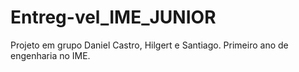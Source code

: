 # Entreg-vel_IME_JUNIOR
Projeto em grupo Daniel Castro, Hilgert e Santiago. Primeiro ano de engenharia no IME.
